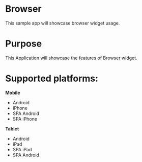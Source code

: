 Browser
========

This sample app will showcase browser widget usage.


# Purpose
This Application will showcase the features of Browser widget.

# Supported platforms:
**Mobile**
 * Android
 * iPhone
 * SPA Android
 * SPA iPhone
 
**Tablet** 
 * Android
 * iPad
 * SPA iPad
 * SPA Android
